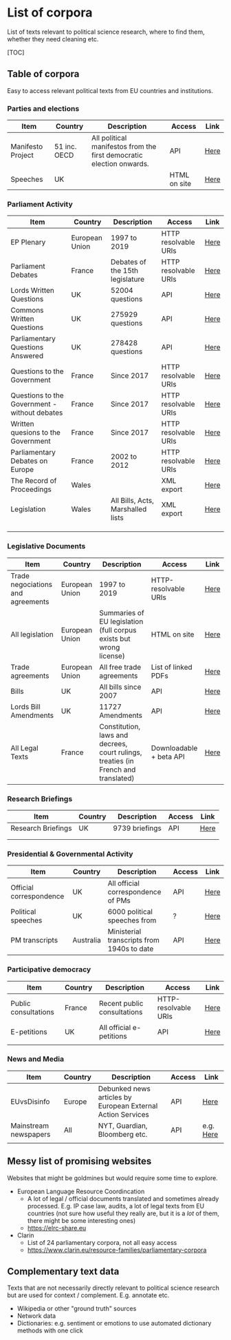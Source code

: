 # List of corpora



List of texts relevant to political science research, where to find them, whether they need cleaning etc. 

[TOC]

## Table of corpora

Easy to access relevant political texts from EU countries and institutions. 



### Parties and elections

| Item              | Country      | Description                                                  | Access       | Link                                                         |
| ----------------- | ------------ | ------------------------------------------------------------ | ------------ | ------------------------------------------------------------ |
| Manifesto Project | 51 inc. OECD | All political manifestos from the first democratic election onwards. | API          | [Here](https://visuals.manifesto-project.wzb.eu/mpdb-shiny/cmp_dashboard_corpus_doc/) |
| Speeches          | UK           |                                                              | HTML on site | [Here](http://www.britishpoliticalspeech.org/speech-archive.htm) |



### Parliament Activity

| Item                                           | Country        | Description                       | Access               | Link                                                         |
| ---------------------------------------------- | -------------- | --------------------------------- | -------------------- | ------------------------------------------------------------ |
| EP Plenary                                     | European Union | 1997 to 2019                      | HTTP resolvable URIs | [Here](https://linkedpolitics.project.cwi.nl/web/html/home.html) |
| Parliament Debates                             | France         | Debates of the 15th legislature   | HTTP resolvable URIs | [Here](http://data.assemblee-nationale.fr/travaux-parlementaires/debats) |
| Lords Written Questions                        | UK             | 52004 questions                   | API                  | [Here](http://explore.data.parliament.uk/?endpoint=lordswrittenquestions#download-list) |
| Commons Written Questions                      | UK             | 275929 questions                  | API                  | [Here](http://explore.data.parliament.uk/?endpoint=commonswrittenquestions#download-list) |
| Parliamentary Questions Answered               | UK             | 278428 questions                  | API                  | [Here](http://explore.data.parliament.uk/?endpoint=answeredquestions#download-list) |
| Questions to the  Government                   | France         | Since 2017                        | HTTP resolvable URIs | [Here](http://data.assemblee-nationale.fr/travaux-parlementaires/questions/questions-au-gouvernement) |
| Questions to the  Government - without debates | France         | Since 2017                        | HTTP resolvable URIs | [Here](http://data.assemblee-nationale.fr/travaux-parlementaires/questions/questions-orales-sans-debat) |
| Written quesions to  the Government            | France         | Since 2017                        | HTTP resolvable URIs | [Here](http://data.assemblee-nationale.fr/travaux-parlementaires/questions/questions-ecrites) |
| Parliamentary Debates  on Europe               | France         | 2002 to 2012                      | HTTP resolvable URIs | [Here](https://www.ortolang.fr/market/item/fr-parl/v1)       |
| The Record of Proceedings                      | Wales          |                                   | XML export           | [Here](https://record.senedd.wales/XMLExport)                |
| Legislation                                    | Wales          | All Bills, Acts, Marshalled lists | XML export           | [Here]([**http://legislation-data.senedd.wales**](http://legislation-data.senedd.wales/)) |
|                                                |                |                                   |                      |                                                              |
|                                                |                |                                   |                      |                                                              |
|                                                |                |                                   |                      |                                                              |



### Legislative Documents

| Item                               | Country        | Description                                                  | Access                  | Link                                                         |
| ---------------------------------- | -------------- | ------------------------------------------------------------ | ----------------------- | ------------------------------------------------------------ |
| Trade  negociations and agreements | European Union | 1997 to 2019                                                 | HTTP-resolvable URIs    | [Here](https://ec.europa.eu/trade/policy/countries-and-regions/negotiations-and-agreements/#_in-place) |
| All legislation                    | European Union | Summaries of EU legislation (full corpus exists but wrong license) | HTML on site            | [Here](https://eur-lex.europa.eu/browse/summaries.html)      |
| Trade agreements                   | European Union | All free trade agreements                                    | List of linked PDFs     | [Here](https://trade.ec.europa.eu/tradehelp/free-trade-agreements) |
| Bills                              | UK             | All bills since 2007                                         | API                     | [Here](http://explore.data.parliament.uk/?endpoint=bills)    |
| Lords Bill Amendments              | UK             | 11727 Amendments                                             | API                     | [Here](http://explore.data.parliament.uk/?endpoint=lordsbillamendments#download-list) |
| All Legal Texts                    | France         | Constitution, laws and decrees, court rulings, treaties (in French and translated) | Downloadable + beta API | [Here](https://www.legifrance.gouv.fr)                       |



### Research Briefings

| Item               | Country | Description    | Access | Link                                                         |
| ------------------ | ------- | -------------- | ------ | ------------------------------------------------------------ |
| Research Briefings | UK      | 9739 briefings | API    | [Here](http://explore.data.parliament.uk/?endpoint=researchbriefings#download-list) |
|                    |         |                |        |                                                              |
|                    |         |                |        |                                                              |



### Presidential & Governmental Activity

| Item                    | Country   | Description                                | Access | Link                                                         |
| ----------------------- | --------- | ------------------------------------------ | ------ | ------------------------------------------------------------ |
| Official correspondence | UK        | All official correspondence of PMs         | API    | [Here](https://www.nationalarchives.gov.uk/help-with-your-research/research-guides/prime-ministers-office-records/) |
| Political speeches      | UK        | 6000 political speeches from               | ?      | [Here](http://www.ukpol.co.uk)                               |
| PM transcripts          | Australia | Ministerial transcripts from 1940s to date | API    | [Here](https://pmtranscripts.pmc.gov.au/developers)          |



### Participative democracy

| Item                 | Country | Description                 | Access               | Link                                                         |
| -------------------- | ------- | --------------------------- | -------------------- | ------------------------------------------------------------ |
| Public consultations | France  | Recent public consultations | HTTP-resolvable URIs | [Here](http://data.assemblee-nationale.fr/autres/consultations-citoyennes) |
| E-petitions          | UK      | All official e-petitions    | API                  | [Here](http://www.data.parliament.uk/dataset/e-petition)     |
|                      |         |                             |                      |                                                              |



### News and Media

| Item                  | Country | Description                                                 | Access | Link                                                 |
| --------------------- | ------- | ----------------------------------------------------------- | ------ | ---------------------------------------------------- |
| EUvsDisinfo           | Europe  | Debunked news articles by European External Action Services | API    | [Here](https://euvsdisinfo.eu/disinformation-cases/) |
| Mainstream newspapers | All     | NYT, Guardian, Bloomberg etc.                               | API    | e.g. [Here](https://developer.nytimes.com/apis)      |
|                       |         |                                                             |        |                                                      |





## Messy list of promising websites

Websites that might be goldmines but would require some time to explore. 

* European Language Resource Coordincation
  * A lot of legal / official documents translated and sometimes already processed. E.g. IP case law, audits, a lot of legal texts from EU countries (not sure how useful they really are, but it is a *lot* of them, there might be some interesting ones)
  * https://elrc-share.eu
* Clarin
  * List of 24 parliamentary corpora, not all easy access
  *  https://www.clarin.eu/resource-families/parliamentary-corpora





## Complementary text data 

Texts that are not necessarily directly relevant to political science research but are used for context / complement. E.g. annotate etc.

* Wikipedia or other "ground truth" sources
* Network data
* Dictionaries: e.g. sentiment or emotions to use automated dictionary methods with one click



